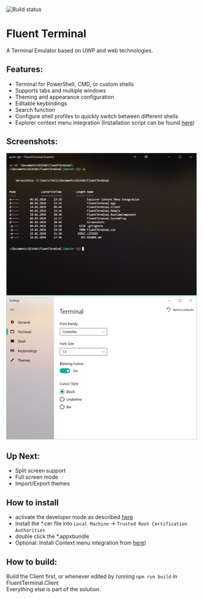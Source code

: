 
![Build status](https://fs-apps.visualstudio.com/_apis/public/build/definitions/a91787f7-3162-4680-b783-cd83e58d2754/1/badge)

# Fluent Terminal
A Terminal Emulator based on UWP and web technologies.

## Features:
- Terminal for PowerShell, CMD, or custom shells
- Supports tabs and multiple windows
- Theming and appearance configuration
- Editable keybindings
- Search function
- Configure shell profiles to quickly switch between different shells
- Explorer context menu integration (Installation script can be found [here](https://github.com/felixse/FluentTerminal/tree/master/Explorer%20Context%20Menu%20Integration))

## Screenshots:
![Terminal window](Screenshots/Terminal.png)
![Settings window](Screenshots/Settings.png)

## Up Next:
- Split screen support
- Full screen mode
- Import/Export themes

## How to install
- activate the developer mode as described [here](https://docs.microsoft.com/en-US/windows/uwp/get-started/enable-your-device-for-development)
- Install the *.cer file into `Local Machine` -> `Trusted Root Certification Authorities`
- double click the *.appxbundle
- Optional: Install Context menu integration from [here](https://github.com/felixse/FluentTerminal/tree/master/Explorer%20Context%20Menu%20Integration))

## How to build:
Build the Client first, or whenever edited by running `npm run build` in FluentTerminal.Client  
Everything else is part of the solution.
